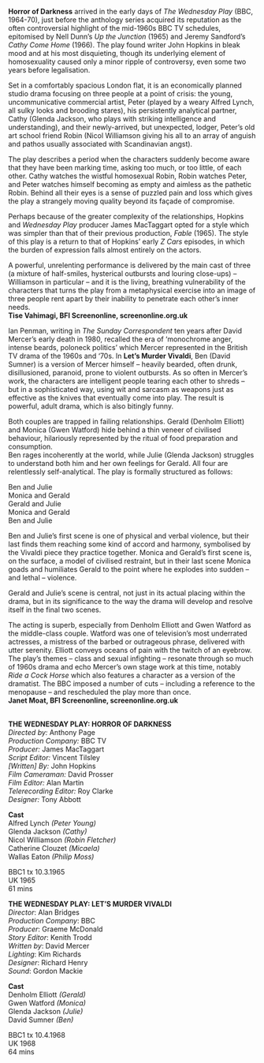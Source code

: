

**Horror of Darkness** arrived in the early days of _The Wednesday Play_ (BBC, 1964-70), just before the anthology series acquired its reputation as the often controversial highlight of the mid-1960s BBC TV schedules, epitomised by Nell Dunn’s _Up the Junction_ (1965) and Jeremy Sandford’s _Cathy Come Home_ (1966). The play found writer John Hopkins in bleak mood and at his most disquieting, though its underlying element of homosexuality caused only a minor ripple of controversy, even some two years before legalisation.

Set in a comfortably spacious London flat, it is an economically planned studio drama focusing on three people at a point of crisis: the young, uncommunicative commercial artist, Peter (played by a weary Alfred Lynch, all sulky looks and brooding stares), his persistently analytical partner, Cathy (Glenda Jackson, who plays with striking intelligence and understanding), and their newly-arrived, but unexpected, lodger, Peter’s old art school friend Robin (Nicol Williamson giving his all to an array of anguish and pathos usually associated with Scandinavian angst).

The play describes a period when the characters suddenly become aware that they have been marking time, asking too much, or too little, of each other. Cathy watches the wistful homosexual Robin, Robin watches Peter, and Peter watches himself becoming as empty and aimless as the pathetic Robin. Behind all their eyes is a sense of puzzled pain and loss which gives the play a strangely moving quality beyond its façade of compromise.

Perhaps because of the greater complexity of the relationships, Hopkins and _Wednesday Play_ producer James MacTaggart opted for a style which was simpler than that of their previous production, _Fable_ (1965). The style of this play is a return to that of Hopkins’ early _Z Cars_ episodes, in which the burden of expression falls almost entirely on the actors.

A powerful, unrelenting performance is delivered by the main cast of three (a mixture of half-smiles, hysterical outbursts and louring close-ups) – Williamson in particular – and it is the living, breathing vulnerability of the characters that turns the play from a metaphysical exercise into an image of three people rent apart by their inability to penetrate each other’s inner needs.  
**Tise Vahimagi, BFI Screenonline, screenonline.org.uk**

Ian Penman, writing in _The Sunday Correspondent_ ten years after David Mercer’s early death in 1980, recalled the era of ‘monochrome anger, intense beards, poloneck politics’ which Mercer represented in the British TV drama of the 1960s and ‘70s. In **Let’s Murder Vivaldi**, Ben (David Sumner) is a version of Mercer himself – heavily bearded, often drunk, disillusioned, paranoid, prone to violent outbursts. As so often in Mercer’s work, the characters are intelligent people tearing each other to shreds – but in a sophisticated way, using wit and sarcasm as weapons just as effective as the knives that eventually come into play. The result is powerful, adult drama, which is also bitingly funny.

Both couples are trapped in failing relationships. Gerald (Denholm Elliott) and Monica (Gwen Watford) hide behind a thin veneer of civilised behaviour, hilariously represented by the ritual of food preparation and consumption.  
Ben rages incoherently at the world, while Julie (Glenda Jackson) struggles to understand both him and her own feelings for Gerald. All four are relentlessly self-analytical. The play is formally structured as follows:

Ben and Julie  
Monica and Gerald  
Gerald and Julie  
Monica and Gerald  
Ben and Julie

Ben and Julie’s first scene is one of physical and verbal violence, but their last finds them reaching some kind of accord and harmony, symbolised by the Vivaldi piece they practice together. Monica and Gerald’s first scene is, on the surface, a model of civilised restraint, but in their last scene Monica goads and humiliates Gerald to the point where he explodes into sudden – and lethal – violence.

Gerald and Julie’s scene is central, not just in its actual placing within the drama, but in its significance to the way the drama will develop and resolve itself in the final two scenes.

The acting is superb, especially from Denholm Elliott and Gwen Watford as the middle-class couple. Watford was one of television’s most underrated actresses, a mistress of the barbed or outrageous phrase, delivered with utter serenity. Elliott conveys oceans of pain with the twitch of an eyebrow. The play’s themes – class and sexual infighting – resonate through so much of 1960s drama and echo Mercer’s own stage work at this time, notably _Ride a Cock Horse_ which also features a character as a version of the dramatist. The BBC imposed a number of cuts – including a reference to the menopause – and rescheduled the play more than once.  
**Janet Moat, BFI Screenonline, screenonline.org.uk**
<br><br>

**THE WEDNESDAY PLAY: HORROR OF DARKNESS**<br>
_Directed by:_ Anthony Page<br>
_Production Company:_ BBC TV<br>
_Producer:_ James MacTaggart<br>
_Script Editor:_ Vincent Tilsley<br>
_[Written] By:_ John Hopkins<br>
_Film Cameraman:_ David Prosser<br>
_Film Editor:_ Alan Martin<br>
_Telerecording Editor:_ Roy Clarke<br>
_Designer:_ Tony Abbott<br>

**Cast**<br>
Alfred Lynch _(Peter Young)_<br>
Glenda Jackson _(Cathy)_<br>
Nicol Williamson _(Robin Fletcher)_<br>
Catherine Clouzet _(Micaela)_<br>
Wallas Eaton _(Philip Moss)_<br>

BBC1 tx 10.3.1965<br>
UK 1965<br>
61 mins

**THE WEDNESDAY PLAY: LET’S MURDER VIVALDI**<br>
_Director_: Alan Bridges  
_Production Company_: BBC  
_Producer_: Graeme McDonald  
_Story Editor_: Kenith Trodd  
_Written by_: David Mercer  
_Lighting_: Kim Richards  
_Designer_: Richard Henry  
_Sound_: Gordon Mackie

**Cast**<br>
Denholm Elliott _(Gerald)_  
Gwen Watford _(Monica)_  
Glenda Jackson _(Julie)_  
David Sumner _(Ben)_

BBC1 tx 10.4.1968<br>
UK 1968<br>
64 mins<br>
<br>
<!--stackedit_data:
eyJoaXN0b3J5IjpbLTE2OTUyNjQxNDFdfQ==
-->